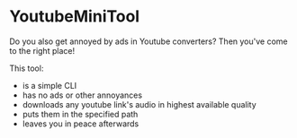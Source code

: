 # YoutubeMiniTool
Do you also get annoyed by ads in Youtube converters? Then you've come to the right place!

This tool:

- is a simple CLI
- has no ads or other annoyances
- downloads any youtube link's audio in highest available quality
- puts them in the specified path
- leaves you in peace afterwards